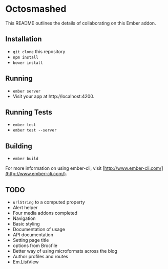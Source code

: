 # Octosmashed

This README outlines the details of collaborating on this Ember addon.

## Installation

* `git clone` this repository
* `npm install`
* `bower install`

## Running

* `ember server`
* Visit your app at http://localhost:4200.

## Running Tests

* `ember test`
* `ember test --server`

## Building

* `ember build`

For more information on using ember-cli, visit [http://www.ember-cli.com/](http://www.ember-cli.com/).

## TODO

- `urlString` to a computed property
- Alert helper
- Four media addons completed
- Navigation
- Basic styling
- Documentation of usage
- API documentation
- Setting page title
- options from Brocfile
- Better way of using microformats across the blog
- Author profiles and routes
- Em.ListView
